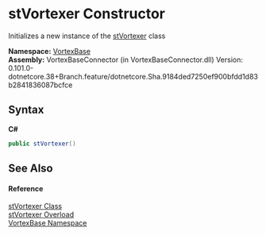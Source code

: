 # stVortexer Constructor 
 

Initializes a new instance of the <a href="T_VortexBase_stVortexer.md">stVortexer</a> class

**Namespace:**&nbsp;<a href="N_VortexBase.md">VortexBase</a><br />**Assembly:**&nbsp;VortexBaseConnector (in VortexBaseConnector.dll) Version: 0.101.0-dotnetcore.38+Branch.feature/dotnetcore.Sha.9184ded7250ef900bfdd1d83b2841836087bcfce

## Syntax

**C#**<br />
``` C#
public stVortexer()
```


## See Also


#### Reference
<a href="T_VortexBase_stVortexer.md">stVortexer Class</a><br /><a href="Overload_VortexBase_stVortexer__ctor.md">stVortexer Overload</a><br /><a href="N_VortexBase.md">VortexBase Namespace</a><br />
